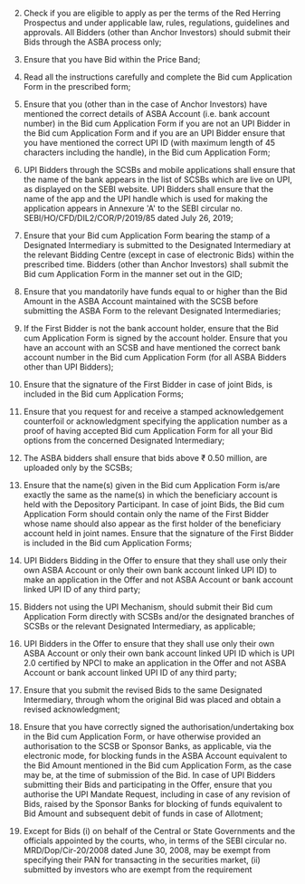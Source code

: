 2. Check if you are eligible to apply as per the terms of the Red Herring Prospectus and under applicable law, rules, regulations, guidelines and approvals. All Bidders (other than Anchor Investors) should submit their Bids through the ASBA process only;

3. Ensure that you have Bid within the Price Band;

4. Read all the instructions carefully and complete the Bid cum Application Form in the prescribed form;

5. Ensure that you (other than in the case of Anchor Investors) have mentioned the correct details of ASBA Account (i.e. bank account number) in the Bid cum Application Form if you are not an UPI Bidder in the Bid cum Application Form and if you are an UPI Bidder ensure that you have mentioned the correct UPI ID (with maximum length of 45 characters including the handle), in the Bid cum Application Form;

6. UPI Bidders through the SCSBs and mobile applications shall ensure that the name of the bank appears in the list of SCSBs which are live on UPI, as displayed on the SEBI website. UPI Bidders shall ensure that the name of the app and the UPI handle which is used for making the application appears in Annexure 'A' to the SEBI circular no. SEBI/HO/CFD/DIL2/COR/P/2019/85 dated July 26, 2019;

7. Ensure that your Bid cum Application Form bearing the stamp of a Designated Intermediary is submitted to the Designated Intermediary at the relevant Bidding Centre (except in case of electronic Bids) within the prescribed time. Bidders (other than Anchor Investors) shall submit the Bid cum Application Form in the manner set out in the GID;

8. Ensure that you mandatorily have funds equal to or higher than the Bid Amount in the ASBA Account maintained with the SCSB before submitting the ASBA Form to the relevant Designated Intermediaries;

9. If the First Bidder is not the bank account holder, ensure that the Bid cum Application Form is signed by the account holder. Ensure that you have an account with an SCSB and have mentioned the correct bank account number in the Bid cum Application Form (for all ASBA Bidders other than UPI Bidders);

10. Ensure that the signature of the First Bidder in case of joint Bids, is included in the Bid cum Application Forms;

11. Ensure that you request for and receive a stamped acknowledgement counterfoil or acknowledgment specifying the application number as a proof of having accepted Bid cum Application Form for all your Bid options from the concerned Designated Intermediary;

12. The ASBA bidders shall ensure that bids above ₹ 0.50 million, are uploaded only by the SCSBs;

13. Ensure that the name(s) given in the Bid cum Application Form is/are exactly the same as the name(s) in which the beneficiary account is held with the Depository Participant. In case of joint Bids, the Bid cum Application Form should contain only the name of the First Bidder whose name should also appear as the first holder of the beneficiary account held in joint names. Ensure that the signature of the First Bidder is included in the Bid cum Application Forms;

14. UPI Bidders Bidding in the Offer to ensure that they shall use only their own ASBA Account or only their own bank account linked UPI ID) to make an application in the Offer and not ASBA Account or bank account linked UPI ID of any third party;

15. Bidders not using the UPI Mechanism, should submit their Bid cum Application Form directly with SCSBs and/or the designated branches of SCSBs or the relevant Designated Intermediary, as applicable;

16. UPI Bidders in the Offer to ensure that they shall use only their own ASBA Account or only their own bank account linked UPI ID which is UPI 2.0 certified by NPCI to make an application in the Offer and not ASBA Account or bank account linked UPI ID of any third party;

17. Ensure that you submit the revised Bids to the same Designated Intermediary, through whom the original Bid was placed and obtain a revised acknowledgment;

18. Ensure that you have correctly signed the authorisation/undertaking box in the Bid cum Application Form, or have otherwise provided an authorisation to the SCSB or Sponsor Banks, as applicable, via the electronic mode, for blocking funds in the ASBA Account equivalent to the Bid Amount mentioned in the Bid cum Application Form, as the case may be, at the time of submission of the Bid. In case of UPI Bidders submitting their Bids and participating in the Offer, ensure that you authorise the UPI Mandate Request, including in case of any revision of Bids, raised by the Sponsor Banks for blocking of funds equivalent to Bid Amount and subsequent debit of funds in case of Allotment;

19. Except for Bids (i) on behalf of the Central or State Governments and the officials appointed by the courts, who, in terms of the SEBI circular no. MRD/Dop/Cir-20/2008 dated June 30, 2008, may be exempt from specifying their PAN for transacting in the securities market, (ii) submitted by investors who are exempt from the requirement